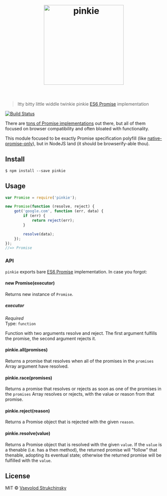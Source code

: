 <h1 align="center">
	<br>
	<img width="256" src="https://rawgit.com/floatdrop/pinkie/master/media/logo.png" alt="pinkie">
	<br>
	<br>
</h1>

> Itty bitty little widdle twinkie pinkie [ES6 Promise](https://people.mozilla.org/~jorendorff/es6-draft.html#sec-promise-objects) implementation

[![Build Status](https://travis-ci.org/floatdrop/pinkie.svg?branch=master)](https://travis-ci.org/floatdrop/pinkie)

There are [tons of Promise implementations](https://github.com/promises-aplus/promises-spec/blob/master/implementations.md#standalone) out there, but all of them focused on browser compatibility and often bloated with functionality.

This module focused to be exactly Promise specification polyfill (like [native-promise-only](https://github.com/getify/native-promise-only)), but in NodeJS land (it should be browserify-able thou).


## Install

```
$ npm install --save pinkie
```


## Usage

```js
var Promise = require('pinkie');

new Promise(function (resolve, reject) {
	got('google.com', function (err, data) {
		if (err) {
			return reject(err);
		}

		resolve(data);
	});
});
//=> Promise
```


### API

`pinkie` exports bare [ES6 Promise](https://people.mozilla.org/~jorendorff/es6-draft.html#sec-promise-objects) implementation. In case you forgot:

#### new Promise(executor)

Returns new instance of `Promise`.

##### executor

*Required*  
Type: `function`

Function with two arguments resolve and reject. The first argument fulfills the promise, the second argument rejects it.

#### pinkie.all(promises)

Returns a promise that resolves when all of the promises in the `promises` Array argument have resolved.

#### pinkie.race(promises)

Returns a promise that resolves or rejects as soon as one of the promises in the `promises` Array resolves or rejects, with the value or reason from that promise.

#### pinkie.reject(reason)

Returns a Promise object that is rejected with the given `reason`.

#### pinkie.resolve(value)

Returns a Promise object that is resolved with the given `value`. If the `value` is a thenable (i.e. has a then method), the returned promise will "follow" that thenable, adopting its eventual state; otherwise the returned promise will be fulfilled with the `value`.

## License

MIT © [Vsevolod Strukchinsky](http://github.com/floatdrop)
